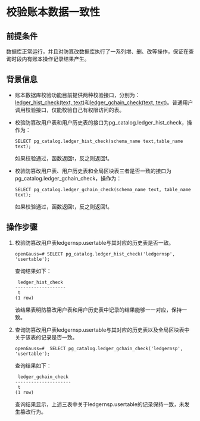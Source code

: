 # 校验账本数据一致性<a name="ZH-CN_TOPIC_0000001147007425"></a>

## 前提条件<a name="zh-cn_topic_0059778013_sfe45a1031ec347ba820649c0cec52027"></a>

数据库正常运行，并且对防篡改数据库执行了一系列增、删、改等操作，保证在查询时段内有账本操作记录结果产生。

## 背景信息<a name="zh-cn_topic_0059778013_s15667753cb2542158661ae3f96cab067"></a>

-   账本数据库校验功能目前提供两种校验接口，分别为：[ledger_hist_check(text, text)](账本数据库的函数.md#li48809468134)和[ledger_gchain_check(text, text)](账本数据库的函数.md#li988064691317)。普通用户调用校验接口，仅能校验自己有权限访问的表。
-   校验防篡改用户表和用户历史表的接口为pg\_catalog.ledger\_hist\_check，操作为：

    ```
    SELECT pg_catalog.ledger_hist_check(schema_name text,table_name text);
    ```

    如果校验通过，函数返回t，反之则返回f。

-   校验防篡改用户表、用户历史表和全局区块表三者是否一致的接口为pg\_catalog.ledger\_gchain\_check，操作为：

    ```
    SELECT pg_catalog.ledger_gchain_check(schema_name text, table_name text);
    ```

    如果校验通过，函数返回t，反之则返回f。


## 操作步骤<a name="section199001315531"></a>

1.  校验防篡改用户表ledgernsp.usertable与其对应的历史表是否一致。

    ```
    openGauss=# SELECT pg_catalog.ledger_hist_check('ledgernsp', 'usertable');
    ```

    查询结果如下：

    ```
     ledger_hist_check
    -------------------
     t
    (1 row)
    ```

    该结果表明防篡改用户表和用户历史表中记录的结果能够一一对应，保持一致。

2.  查询防篡改用户表ledgernsp.usertable与其对应的历史表以及全局区块表中关于该表的记录是否一致。

    ```
    openGauss=#  SELECT pg_catalog.ledger_gchain_check('ledgernsp', 'usertable');
    ```

    查询结果如下：

    ```
     ledger_gchain_check
    ---------------------
     t
    (1 row)
    ```

    查询结果显示，上述三表中关于ledgernsp.usertable的记录保持一致，未发生篡改行为。
